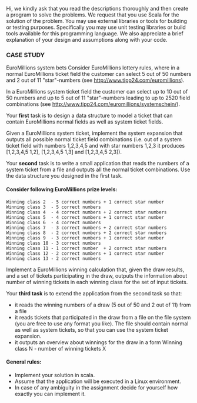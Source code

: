 Hi, we kindly ask that you read the descriptions thoroughly and then create a program to solve the problems.
We request that you use Scala for the solution of the problem.
You may use external libraries or tools for building or testing purposes.
Specifically you may use unit testing libraries or build tools available for this programming language.
We also appreciate a brief explanation of your design and assumptions along with your code.

### CASE STUDY

EuroMillions system bets
Consider EuroMillions lottery rules, where in a normal EuroMillions ticket
field the customer can select
5 out of 50 numbers and
2 out of 11 "star"-numbers
(see http://www.tipp24.com/euromillions).

In a EuroMillions system ticket field the customer can select
up to 10 out of 50 numbers and
up to 5 out of 11 "star"-numbers leading to up to 2520 field combinations
(see http://www.tipp24.com/euromillions/systemschein/).

Your **first** task is to design a data structure to model a ticket that can contain
EuroMillions normal fields as well as system ticket fields.

Given a EuroMillions system ticket, implement the system expansion
that outputs all possible normal ticket field combinations
(i.e. out of a system ticket field with numbers 1,2,3,4,5
and with star numbers 1,2,3 it produces [1,2,3,4,5 1,2], [1,2,3,4,5 1,3] and [1,2,3,4,5 2,3]).

Your **second** task is to write a small application that reads the numbers
of a system ticket from a file and outputs all the normal ticket combinations.
Use the data structure you designed in the first task.

#### Consider following EuroMillions prize levels:

```Winning class 1  - 5 correct numbers + 2 correct star numbers
Winning class 2  - 5 correct numbers + 1 correct star number
Winning class 3  - 5 correct numbers
Winning class 4  - 4 correct numbers + 2 correct star numbers
Winning class 5  - 4 correct numbers + 1 correct star number
Winning class 6  - 4 correct numbers
Winning class 7  - 3 correct numbers + 2 correct star numbers
Winning class 8  - 2 correct numbers + 2 correct star numbers
Winning class 9  - 3 correct numbers + 1 correct star number
Winning class 10 - 3 correct numbers
Winning class 11 - 1 correct number  + 2 correct star numbers
Winning class 12 - 2 correct numbers + 1 correct star number
Winning class 13 - 2 correct numbers
```
Implement a EuroMillions winning calculation that,
given the draw results, and a set of tickets participating in the draw,
outputs the information about number of winning tickets
in each winning class for the set of input tickets.

Your **third task** is to extend the application from the second task so that:

- it reads the winning numbers of a draw (5 out of 50 and 2 out of 11) from a file
- it reads tickets that participated in the draw from a file
on the file system (you are free to use any format you like).
The file should contain normal as well as system tickets,
so that you can use the system ticket expansion.
- it outputs an overview about winnings for the draw
in a form Winning class N - number of winning tickets X

#### General rules:

- Implement your solution in scala.
- Assume that the application will be executed in a Linux environment.
- In case of any ambiguity in the assignment
decide for yourself how exactly you can implement it.
